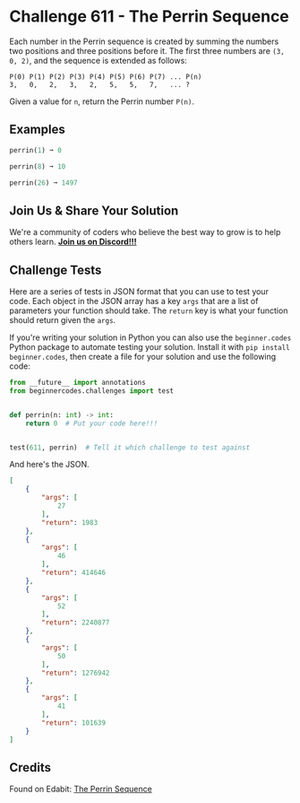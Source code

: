 # Challenge 611 - The Perrin Sequence


Each number in the Perrin sequence is created by summing the numbers two positions and three positions before it. The first three numbers are `(3, 0, 2)`, and the sequence is extended as follows:
```
P(0) P(1) P(2) P(3) P(4) P(5) P(6) P(7) ... P(n)
3,   0,   2,   3,   2,   5,   5,   7,   ... ?
```
Given a value for `n`, return the Perrin number `P(n)`.

## Examples
```python
perrin(1) ➞ 0

perrin(8) ➞ 10

perrin(26) ➞ 1497
```
## Join Us & Share Your Solution

We're a community of coders who believe the best way to grow is to help others learn. **[Join us on Discord!!!](https://discord.gg/sfHykntuGy)**

## Challenge Tests

Here are a series of tests in JSON format that you can use to test your code. Each object in the JSON array has a key `args` that are a list of parameters your function should take. The `return` key is what your function should return given the `args`. 

If you're writing your solution in Python you can also use the `beginner.codes` Python package to automate testing your solution. Install it with `pip install beginner.codes`, then create a file for your solution and use the following code:
```python
from __future__ import annotations
from beginnercodes.challenges import test


def perrin(n: int) -> int:
    return 0  # Put your code here!!!


test(611, perrin)  # Tell it which challenge to test against
```
And here's the JSON.
```json
[
    {
        "args": [
            27
        ],
        "return": 1983
    },
    {
        "args": [
            46
        ],
        "return": 414646
    },
    {
        "args": [
            52
        ],
        "return": 2240877
    },
    {
        "args": [
            50
        ],
        "return": 1276942
    },
    {
        "args": [
            41
        ],
        "return": 101639
    }
]
```
## Credits

Found on Edabit: [The Perrin Sequence](https://edabit.com/challenge/MfypAQedEAun4oQFA)
